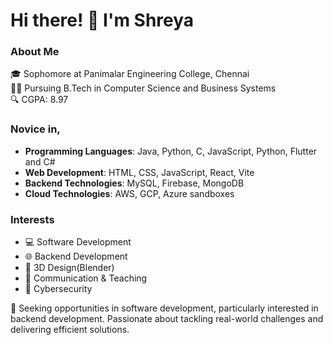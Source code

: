 # Hi there! 👋 I'm Shreya

### About Me

🎓 Sophomore at Panimalar Engineering College, Chennai  
👩‍💻 Pursuing B.Tech in Computer Science and Business Systems  
🔍 CGPA: 8.97

### Novice in, 
- **Programming Languages**: Java, Python, C, JavaScript, Python, Flutter and C#
- **Web Development**: HTML, CSS, JavaScript, React, Vite
- **Backend Technologies**: MySQL, Firebase, MongoDB
- **Cloud Technologies**: AWS, GCP, Azure sandboxes

### Interests
- 💻 Software Development
- 🌐 Backend Development
- 🎨 3D Design(Blender)
- 📢 Communication & Teaching
- 🔐 Cybersecurity 

💼 Seeking opportunities in software development, particularly interested in backend development. Passionate about tackling real-world challenges and delivering efficient solutions.
